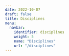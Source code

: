 ```yaml
---
date: 2022-10-07
draft: false
title: Disciplines
menu:
  navbar:
    identifier: disciplines
    weight: 5
    name: "Disciplines"
    url: "/disciplines"
---
```



